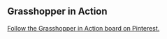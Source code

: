 ## Grasshopper in Action

<a data-pin-do="embedBoard" href="http://www.pinterest.com/modelabnyc/grasshopper-in-action/" data-pin-scale-width="240" data-pin-scale-height="1280" data-pin-board-width="770">Follow the Grasshopper in Action board on Pinterest.</a>
<!-- Please call pinit.js only once per page -->
<script type="text/javascript" async defer src="//assets.pinterest.com/js/pinit.js"></script>
  
